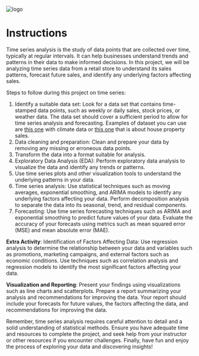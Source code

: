 ![logo](https://coursereport-s3-production.global.ssl.fastly.net/uploads/school/logo/84/original/logo-ironhack-blue.png)

# Instructions

Time series analysis is the study of data points that are collected over time, typically at regular intervals. It can help businesses understand trends and patterns in their data to make informed decisions. In this project, we will be analyzing time series data from a retail store to understand its sales patterns, forecast future sales, and identify any underlying factors affecting sales.

Steps to follow during this project on time series:  

1. Identify a suitable data set: Look for a data set that contains time-stamped data points, such as weekly or daily sales, stock prices, or weather data. The data set should cover a sufficient period to allow for time series analysis and forecasting. Examples of dataset you can use are [this one](https://www.kaggle.com/datasets/sumanthvrao/daily-climate-time-series-data) with climate data or [this one](https://www.kaggle.com/datasets/htagholdings/property-sales) that is about house property sales.  
2. Data cleaning and preparation: Clean and prepare your data by removing any missing or erroneous data points.  
3. Transform the data into a format suitable for analysis.  
4. Exploratory Data Analysis (EDA): Perform exploratory data analysis to visualize the data and identify any trends or patterns. 
5. Use time series plots and other visualization tools to understand the underlying patterns in your data.  
6. Time series analysis: Use statistical techniques such as moving averages, exponential smoothing, and ARIMA models to identify any underlying factors affecting your data. Perform decomposition analysis to separate the data into its seasonal, trend, and residual components.  
7. Forecasting: Use time series forecasting techniques such as ARIMA and exponential smoothing to predict future values of your data. Evaluate the accuracy of your forecasts using metrics such as mean squared error (MSE) and mean absolute error (MAE).  

**Extra Activity**: Identification of Factors Affecting Data: Use regression analysis to determine the relationship between your data and variables such as promotions, marketing campaigns, and external factors such as economic conditions. Use techniques such as correlation analysis and regression models to identify the most significant factors affecting your data.

**Visualization and Reporting**: Present your findings using visualizations such as line charts and scatterplots. Prepare a report summarizing your analysis and recommendations for improving the data. Your report should include your forecasts for future values, the factors affecting the data, and recommendations for improving the data.

Remember, time series analysis requires careful attention to detail and a solid understanding of statistical methods. Ensure you have adequate time and resources to complete the project, and seek help from your instructor or other resources if you encounter challenges. Finally, have fun and enjoy the process of exploring your data and discovering insights!
